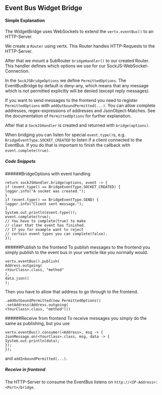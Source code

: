 ## Event Bus Widget Bridge

#### Simple Explanation
The WidgetBridge uses WebSockets to extend
the `vertx.eventBus()` to an HTTP-Server.

We create a `Router` using vertx. This
Router handles HTTP-Requests to the HTTP-Server.

After that we mount a SubRouter
 `bridgeHandler()` to our created Router.
 This handler defines which options we use
 for our SockJS-WebSocket-Connection.
 
 In the `SockJSBridgeOptions` we define
 `PermittedOptions`.
 The EventBusBridge by default is deny-any,
 which means that any message which is not
 permitted explicitly will be denied
 (except reply messages).
 
 If you want to send messages
 to the frontend you need to register
 `PermittedOptions` with 
 `addOutboundPermitted(...)`.
 You can allow complete addresses, 
 regex-expressions of addresses and
 JsonObject-Matches. See the documentation
 of `PermittedOptions` for further explanation.
 
 After that a `SockJSHandler` is created
 and returned with `bridge(options)`.
 
 When bridging you can listen for special
 `event.type()`s, e.g.
 `BridgeEventType.SOCKET_CREATED` to listen
 if a client connected to the EventBus.
 If you do that is important to finish
 the callback with `event.complete(true)`.
 
 ##### Code Snippets
 ######BridgeOptions with event handling
 ```
return sockJSHandler.bridge(options, event -> {
if (event.type() == BridgeEventType.SOCKET_CREATED) {
logger.info("A socket was created.");
}
if (event.type() == BridgeEventType.SEND) {
logger.info("Client sent message.");
}
System.out.println(event.type());
event.complete(true);
// You have to complete(true) to make
// clear that the event has finished.
// If you for example want to reject
// certain event types you can complete(false).
});
```

######Publish to the frontend
To publish messages to the frontend you
simply publish to the event bus in
your verticle like you normally would.
```
vertx.eventBus().publish(
Address.outgoing(
<YourClass>.class, "method"
), 
data.json()
);
```
Then you have to allow that address to
go through to the frontend.
```
.addOutboundPermitted(new PermittedOptions()
.setAddress(Address.outgoing(
<YourClass>.class, "method")))
```
######Receive from frontend
To receive messages you simply do the same
as publishing, but you use
```
vertx.eventBus().consumer(<Address>, msg -> {
JsonMessage.on(<YourClass>.class, msg, data -> {
System.out.println(data);
});
});
```
and `addInboundPermitted(...)`.

##### Receive in frontend

The HTTP-Server to consume the
EventBus listens on
`http://<IP-Address>:<Port>/bridge`.
